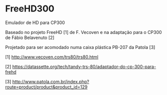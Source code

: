 # FreeHD300
Emulador de HD para CP300

Baseado no projeto FreeHD [1] de F. Vecoven e na adaptação para o CP300 de Fábio Belavenuto [2]

Projetado para ser acomodado numa caixa plástica PB-207 da Patola [3]

[1] http://www.vecoven.com/trs80/trs80.html

[2] https://datassette.org/tech/tandy-trs-80/adaptador-do-cp-300-para-frehd

[3] http://www.patola.com.br/index.php?route=product/product&product_id=129
